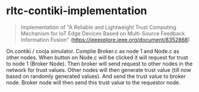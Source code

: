 # rltc-contiki-implementation
> Implementation of "A Reliable and Lightweight Trust Computing Mechanism for IoT Edge Devices Based on Multi-Source Feedback Information Fusion" (https://ieeexplore.ieee.org/document/8352868)

On contiki / cooja simulator.
Complie Broker.c as node 1 and Node.c as other nodes.
When button on Node.c will be clicked it will request for trust to node 1 (Broker Node). Then broker will send request to other nodes in the network for trust values.
Other nodes will then generate trust value (till now based on randomly generated values). And send the trust value to broker node.
Broker node will then send this trust value to the requestor node.

